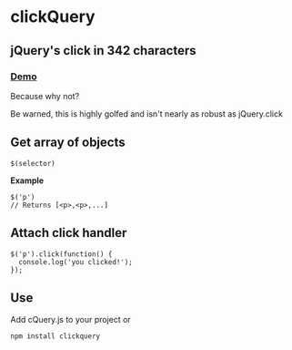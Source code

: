 # clickQuery
## jQuery's click in 342 characters
### [Demo](http://codepen.io/ajkochanowicz/pen/tgsCA)

Because why not?

Be warned, this is highly golfed and isn't nearly as robust as jQuery.click

## Get array of objects

    $(selector)

**Example**

    $('p')
    // Returns [<p>,<p>,...]

## Attach click handler

    $('p').click(function() {
      console.log('you clicked!');
    });

## Use

Add cQuery.js to your project or

    npm install clickquery
